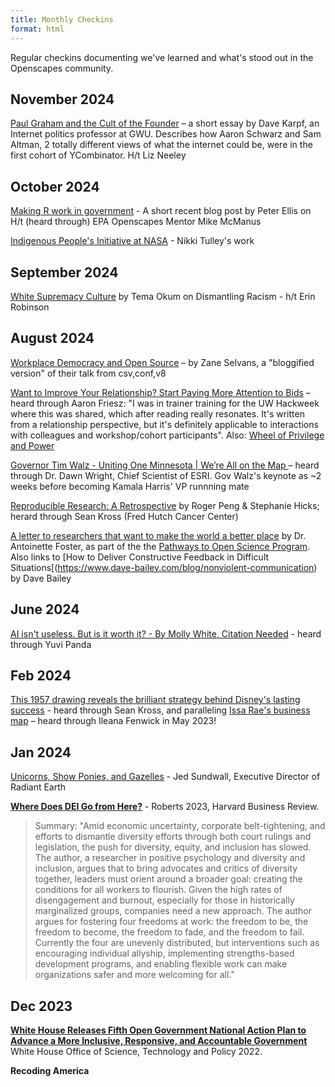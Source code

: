 ```yaml
---
title: Monthly Checkins
format: html
---
```


Regular checkins documenting we've learned and what's stood out in the Openscapes community.

## November 2024

[Paul Graham and the Cult of the Founder](https://davekarpf.substack.com/p/paul-graham-and-the-cult-of-the-founder) – a short essay by Dave Karpf, an Internet politics professor at GWU. Describes how Aaron Schwarz and Sam Altman, 2 totally different views of what the internet could be, were in the first cohort of YCombinator. H/t Liz Neeley

## October 2024

[Making R work in government](https://freerangestats.info/blog/2024/09/28/ihaka-lecture) - A short recent blog post by Peter Ellis on H/t (heard through) EPA Openscapes Mentor Mike McManus

[Indigenous People's Initiative at NASA](https://appliedsciences.nasa.gov/indigenous-peoples-initiative) - Nikki Tulley's work

## September 2024

[White Supremacy Culture](https://www.dismantlingracism.org) by Tema Okum on Dismantling Racism - h/t Erin Robinson

## August 2024

[Workplace Democracy and Open Source](https://catalyst.coop/2024/08/13/workplace-democracy-and-open-source/) – by Zane Selvans, a "bloggified version" of their talk from csv,conf,v8

[Want to Improve Your Relationship? Start Paying More Attention to Bids](https://www.gottman.com/blog/want-to-improve-your-relationship-start-paying-more-attention-to-bids/) – heard through Aaron Friesz: "I was in trainer training for the UW Hackweek where this was shared, which after reading really resonates. It's written from a relationship perspective, but it's definitely applicable to interactions with colleagues and workshop/cohort participants". Also: [Wheel of Privilege and Power](https://kb.wisc.edu/instructional-resources/page.php?id=119380)

[Governor Tim Walz - Uniting One Minnesota | We’re All on the Map ](https://mediaspace.esri.com/media/t/1_d2sqkrju) – heard through Dr. Dawn Wright, Chief Scientist of ESRI. Gov Walz's keynote as ~2 weeks before becoming Kamala Harris' VP runnning mate 

[Reproducible Research: A Retrospective](https://pubmed.ncbi.nlm.nih.gov/33467923/) by Roger Peng & Stephanie Hicks; herard through Sean Kross (Fred Hutch Cancer Center)

[A letter to researchers that want to make the world a better place](https://openscapes.org/blog/2024-08-09-antoinette-foster-letter-make-the-world-better-place/) by Dr. Antoinette Foster, as part of the the [Pathways to Open Science Program](https://openscapes.github.io/pathways-to-open-science/). Also links to [How to Deliver Constructive Feedback in Difficult Situations[(https://www.dave-bailey.com/blog/nonviolent-communication) by Dave Bailey

## June 2024

[AI isn't useless. But is it worth it? - By Molly White, Citation Needed](https://www.citationneeded.news/ai-isnt-useless/) - heard through Yuvi Panda

## Feb 2024

[This 1957 drawing reveals the brilliant strategy behind Disney's lasting success](https://www.businessinsider.com/1957-drawing-walt-disney-brilliant-strategy-2015-7) - heard through Sean Kross, and paralleling [Issa Rae's business map](https://trapital.co/2020/04/23/how-issa-rae-became-the-modern-mogul/) – heard through Ileana Fenwick in May 2023!


## Jan 2024

[Unicorns, Show Ponies, and Gazelles](https://radiant.earth/blog/2024/01/unicorns-show-ponies-and-gazelles) - Jed Sundwall, Executive Director of Radiant Earth


[**Where Does DEI Go from Here?**](https://hbr.org/2023/09/where-does-dei-go-from-here) - Roberts 2023, Harvard Business Review. 
> Summary: "Amid economic uncertainty, corporate belt-tightening, and efforts to dismantle diversity efforts through both court rulings and legislation, the push for diversity, equity, and inclusion has slowed. The author, a researcher in positive psychology and diversity and inclusion, argues that to bring advocates and critics of diversity together, leaders must orient around a broader goal: creating the conditions for all workers to flourish. Given the high rates of disengagement and burnout, especially for those in historically marginalized groups, companies need a new approach. The author argues for fostering four freedoms at work: the freedom to be, the freedom to become, the freedom to fade, and the freedom to fail. Currently the four are unevenly distributed, but interventions such as encouraging individual allyship, implementing strengths-based development programs, and enabling flexible work can make organizations safer and more welcoming for all."

## Dec 2023

[**White House Releases Fifth Open Government National Action Plan to Advance a More Inclusive, Responsive, and Accountable Government**](https://www.whitehouse.gov/ostp/news-updates/2022/12/28/white-house-releases-fifth-open-government-national-action-plan-to-advance-a-more-inclusive-responsive-and-accountable-government/) White House Office of Science, Technology and Policy 2022.  

**Recoding America**

